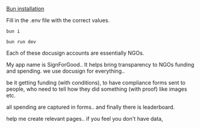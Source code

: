 [Bun installation](https://bun.sh/docs/installation)



Fill in the .env file with the correct values.

```
bun i

bun run dev
```


Each of these docusign accounts are essentially NGOs.

My app name is SignForGood.. It helps bring transparency to NGOs funding and spending. we use docusign for everything..

be it getting funding (with conditions), to have compliance forms sent to people, who need to tell how they did something (with proof) like images etc.

all spending are captured in forms.. and finally there is leaderboard.

help me create relevant pages.. if you feel you don't have data,